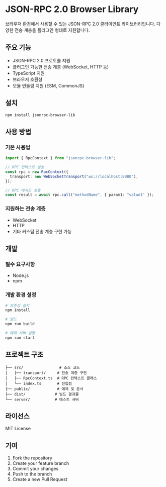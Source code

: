 # JSON-RPC 2.0 Browser Library

브라우저 환경에서 사용할 수 있는 JSON-RPC 2.0 클라이언트 라이브러리입니다. 다양한 전송 계층을 플러그인 형태로 지원합니다.

## 주요 기능

- JSON-RPC 2.0 프로토콜 지원
- 플러그인 가능한 전송 계층 (WebSocket, HTTP 등)
- TypeScript 지원
- 브라우저 호환성
- 모듈 번들링 지원 (ESM, CommonJS)

## 설치

```bash
npm install jsonrpc-browser-lib
```

## 사용 방법

### 기본 사용법

```typescript
import { RpcContext } from "jsonrpc-browser-lib";

// RPC 컨텍스트 생성
const rpc = new RpcContext({
  transport: new WebSocketTransport("ws://localhost:8080"),
});

// RPC 메서드 호출
const result = await rpc.call("methodName", { param1: "value1" });
```

### 지원하는 전송 계층

- WebSocket
- HTTP
- 기타 커스텀 전송 계층 구현 가능

## 개발

### 필수 요구사항

- Node.js
- npm

### 개발 환경 설정

```bash
# 의존성 설치
npm install

# 빌드
npm run build

# 예제 서버 실행
npm run start
```

## 프로젝트 구조

```
├── src/                # 소스 코드
│   ├── transport/     # 전송 계층 구현
│   ├── RpcContext.ts  # RPC 컨텍스트 클래스
│   └── index.ts       # 진입점
├── public/            # 예제 및 문서
├── dist/             # 빌드 결과물
└── server/           # 테스트 서버
```

## 라이선스

MIT License

## 기여

1. Fork the repository
2. Create your feature branch
3. Commit your changes
4. Push to the branch
5. Create a new Pull Request
